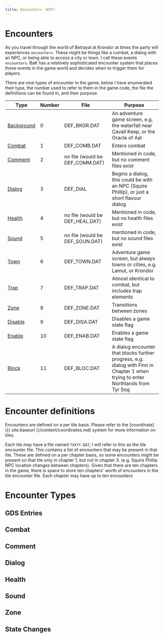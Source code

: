 ```yaml
---
title: Encounters (WIP)
---
```


# Encounters

As you travel through the world of Betrayal at Krondor at times the party will experiences `encounters`. These might be things like a combat, a dialog with an NPC, or being able to access a city or town. I call these events `encounters`. BaK has a relatively sophisticated encounter system that places these events in the game world and decides when to trigger them for players.

There are nine types of encounter in the game, below I have enumerated their type, the number used to refer to them in the game code, the file the definitions can be found in, and their purpose.

| Type | Number | File | Purpose |
| - | - | - | - |
| [Background](#gds-entries) | 0 | DEF_BKGR.DAT | An adventure game screen, e.g. the waterfall near Cavall Keep, or the Oracle of Aal |
| [Combat](#combat) | 1 | DEF_COMB.DAT | Enters combat |
| [Comment](#comment) | 2 | no file (would be DEF_COMM.DAT) | Mentioned in code, but no comment files exist |
| [Dialog](#dialog) |  3 | DEF_DIAL | Begins a dialog, this could be with an NPC (Squire Phillip), or just a short flavour dialog |
| [Health](#health) | 4 | no file (would be DEF_HEAL.DAT) | Mentioned in code, but no health files exist |
| [Sound](#sound) | 5 | no file (would be DEF_SOUN.DAT) | mentioned in code, but no sound files exist |
| [Town](#gdsentries) | 6 | DEF_TOWN.DAT | Adventure game screen, but always towns or cities, e.g. Lamut, or Krondor |
| [Trap](#combat) | 7 | DEF_TRAP.DAT | Almost identical to combat, but includes trap elements |
| [Zone](#zone) | 8 | DEF_ZONE.DAT | Transitions between zones |
| [Disable](#state-changes) | 9 | DEF_DISA.DAT | Disables a game state flag |
| [Enable](#state-changes) | 10 | DEF_ENAB.DAT | Enables a game state flag |
| [Block](#dialog) | 11 | DEF_BLOC.DAT | A dialog encounter that blocks further progress, e.g. dialog with Finn in Chapter 1 when trying to enter Northlands from Tyr Sog |

# Encounter definitions

Encounters are defined on a per tile basis. Please refer to the [coordinate]({{ site.baseurl }}/content/coordinates.md) system for more information on tiles.

Each tile may have a file named `TXXYY.DAT`; I will refer to this as the tile encounter file. This contains a list of encounters that may be present in that tile. These are defined on a per chapter basis, so some encounters might be present on that tile only in chapter 1, but not in chapter 3. (e.g. Squire Phillip NPC location changes between chapters). Given that there are ten chapters in the game, there is space to store ten chapters' worth of encounters in the tile encounter file. Each chapter may have up to ten encounters

# Encounter Types
## GDS Entries

## Combat

## Comment

## Dialog

## Health

## Sound

## Zone

## State Changes

